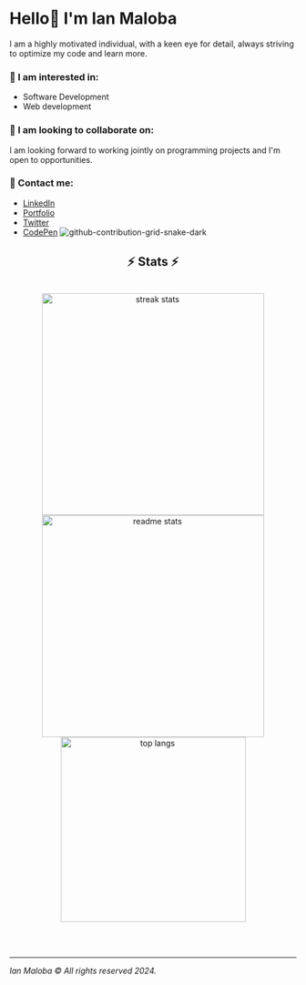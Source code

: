 # Hello👋 I'm Ian Maloba
I am a highly motivated individual, with a keen eye for detail, always striving to optimize my code and learn more.

### 👀 I am interested in:
- Software Development
- Web development

### 👀 I am looking to collaborate on:
I am looking forward to working jointly on programming projects and I'm open to opportunities.

### 👀 Contact me:
- [LinkedIn](https://www.linkedin.com/in/ianmalobamwakha/)
- [Portfolio](http://www.ianmaloba.com/)
- [Twitter](https://twitter.com/malobaian)
- [CodePen](https://codepen.io/ianmalobamwakha/pens/public)
![github-contribution-grid-snake-dark](https://github.com/IanMalobaMwakha/IanMalobaMwakha/assets/127621186/0b5ea538-d65a-4cf7-8a61-906fd1f04996)

<h2 align="center">⚡ Stats ⚡</h2>
<br>
<div align=center>
  <img width=390 src="https://github-readme-streak-stats-salesp07.vercel.app/?user=salesp07&count_private=true&theme=react&border_radius=10" alt="streak stats"/>
  <img width=390 src="https://github-readme-stats-salesp07.vercel.app/api?username=salesp07&count_private=true&show_icons=true&theme=react&rank_icon=github&border_radius=10" alt="readme stats" />
  <br/>
  <img width=325 align="center" src="https://github-readme-stats-salesp07.vercel.app/api/top-langs/?username=salesp07&hide=HTML&langs_count=8&layout=compact&theme=react&border_radius=10&size_weight=0.5&count_weight=0.5&exclude_repo=github-readme-stats" alt="top langs" />
</div>

<br/><br/>

<hr/>


*Ian Maloba © All rights reserved 2024.*


